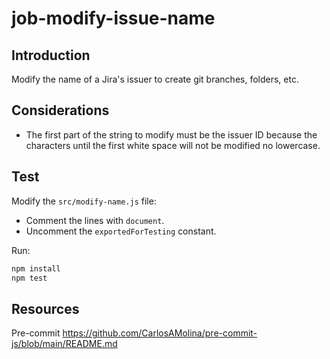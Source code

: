 # job-modify-issue-name

## Introduction

Modify the name of a Jira's issuer to create git branches, folders, etc.

## Considerations

- The first part of the string to modify must be the issuer ID because the characters until the first white space will not be modified no lowercase.

## Test

Modify the `src/modify-name.js` file:

- Comment the lines with `document`.
- Uncomment the `exportedForTesting` constant.

Run:

```bash
npm install
npm test
```

## Resources

Pre-commit
https://github.com/CarlosAMolina/pre-commit-js/blob/main/README.md

